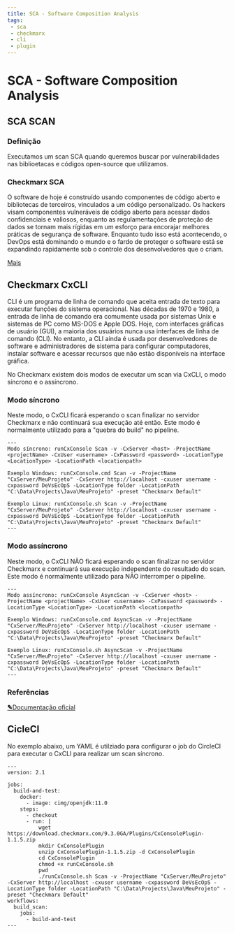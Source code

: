 ```yaml
---
title: SCA - Software Composition Analysis
tags: 
 - sca
 - checkmarx
 - cli
 - plugin
---
```


# SCA - Software Composition Analysis

## SCA SCAN

### Definição

Executamos um scan SCA quando queremos buscar por vulnerabilidades nas biblioetacas e códigos open-source que utilizamos.

### Checkmarx SCA

O software de hoje é construído usando componentes de código aberto e bibliotecas de terceiros, vinculados a um código personalizado. Os hackers visam componentes vulneráveis de código aberto para acessar dados confidenciais e valiosos, enquanto as regulamentações de proteção de dados se tornam mais rígidas em um esforço para encorajar melhores práticas de segurança de software. Enquanto tudo isso está acontecendo, o DevOps está dominando o mundo e o fardo de proteger o software está se expandindo rapidamente sob o controle dos desenvolvedores que o criam.

[Mais](https://www.checkmarx.com/products/software-composition-analysis/)

## Checkmarx CxCLI

CLI é um programa de linha de comando que aceita entrada de texto para executar funções do sistema operacional. Nas décadas de 1970 e 1980, a entrada de linha de comando era comumente usada por sistemas Unix e sistemas de PC como MS-DOS e Apple DOS. Hoje, com interfaces gráficas de usuário (GUI), a maioria dos usuários nunca usa interfaces de linha de comando (CLI). No entanto, a CLI ainda é usada por desenvolvedores de software e administradores de sistema para configurar computadores, instalar software e acessar recursos que não estão disponíveis na interface gráfica.

No Checkmarx existem dois modos de executar um scan via CxCLI, o modo síncrono e o assíncrono.

### Modo síncrono

Neste modo, o CxCLI ficará esperando o scan finalizar no servidor Checkmarx e não continuará sua execução até então. Este modo é normalmente utilizado para a "quebra do build" no pipeline.

```
---
Modo síncrono: runCxConsole Scan -v -CxServer <host> -ProjectName <projectName> -CxUser <username> -CxPassword <password> -LocationType <LocationType> -LocationPath <locationpath>

Exemplo Windows: runCxConsole.cmd Scan -v -ProjectName "CxServer/MeuProjeto" -CxServer http://localhost -cxuser username -cxpassword DeVsEcOpS -LocationType folder -LocationPath "C:\Data\Projects\Java\MeuProjeto" -preset "Checkmarx Default"

Exemplo Linux: runCxConsole.sh Scan -v -ProjectName "CxServer/MeuProjeto" -CxServer http://localhost -cxuser username -cxpassword DeVsEcOpS -LocationType folder -LocationPath "C:\Data\Projects\Java\MeuProjeto" -preset "Checkmarx Default"
---
```
### Modo assíncrono

Neste modo, o CxCLI NÃO ficará esperando o scan finalizar no servidor Checkmarx e continuará sua execução independente do resultado do scan. Este modo é normalmente utilizado para NÃO interromper o pipeline.
```
---
Modo assíncrono: runCxConsole AsyncScan -v -CxServer <host> -ProjectName <projectName> -CxUser <username> -CxPassword <password> -LocationType <LocationType> -LocationPath <locationpath>

Exemplo Windows: runCxConsole.cmd AsyncScan -v -ProjectName "CxServer/MeuProjeto" -CxServer http://localhost -cxuser username -cxpassword DeVsEcOpS -LocationType folder -LocationPath "C:\Data\Projects\Java\MeuProjeto" -preset "Checkmarx Default"

Exemplo Linux: runCxConsole.sh AsyncScan -v -ProjectName "CxServer/MeuProjeto" -CxServer http://localhost -cxuser username -cxpassword DeVsEcOpS -LocationType folder -LocationPath "C:\Data\Projects\Java\MeuProjeto" -preset "Checkmarx Default"
---
```
### Referências

<p class="editor-link"><a href="https://checkmarx.atlassian.net/wiki/spaces/SD/pages/1339424904/CLI+Plugin" target="blank" class="btn"><strong>&#9998;</strong>Documentação oficial</a></p>

## CicleCI

No exemplo abaixo, um YAML é utilziado para configurar o job do CircleCI para executar o CxCLI para realizar um scan síncrono.
```
---
version: 2.1

jobs:
  build-and-test:  
    docker:
      - image: cimg/openjdk:11.0
    steps:
      - checkout
      - run: |
          wget https://download.checkmarx.com/9.3.0GA/Plugins/CxConsolePlugin-1.1.5.zip
          mkdir CxConsolePlugin
          unzip CxConsolePlugin-1.1.5.zip -d CxConsolePlugin
          cd CxConsolePlugin
          chmod +x runCxConsole.sh
          pwd
          ./runCxConsole.sh Scan -v -ProjectName "CxServer/MeuProjeto" -CxServer http://localhost -cxuser username -cxpassword DeVsEcOpS -LocationType folder -LocationPath "C:\Data\Projects\Java\MeuProjeto" -preset "Checkmarx Default"
workflows:
  build_scan: 
    jobs:
      - build-and-test
---
```
<!-- 
The example above is for a css file in the assets folder that is used as a template, but should not be included in search. If you need to disable search entirely for a page, you can add the `disable_search` header:

```
---
layout: null
disable_search: true
---
```

Disabling search will remove the search box at the top.


### External Search

If you have an external site with a search GET endpoint (meaning one that ends
in `?q=<term>`, then you can automatically link page tags to search this endpoint.
For example, on an HPC site I'd want a tag like "mpi" to do a search on 
[http://ask.cyberinfrastructure.org](http://ask.cyberinfrastructure.org) for mpi.
See the [tags](#tags) section below for how to configure this.


### Discourse Forum

If you have a discourse forum that you want to show questions from,
there is an [easy way](https://meta.discourse.org/t/embedding-a-list-of-discourse-topics-in-another-site/125911) to embed them here. Specifically, there is an include `{% raw %}{% include embed/discourse.html %}{% endraw %}` that is deployed at [/forum]({{ site.baseurl }}/forum/) and added to the table of contents under Extra -> Discussion Forum. You can add this include to wherever you want the questions to appear. The follow parameters are defined in the config.yml:

```yaml
discourse_site: "https://ask.cyberinfrastructure.org" 
discourse_per_page: 10
discourse_category: "stanford-research-computing"
discourse_tags: null # comma separated string, leave null to not filter
```

For the above, we embed 10 topics from the stanford-research-computing category of AskCI, and render 10 per page. Since there are few topics, we don't filter down to tags. If we did, we should provide a list of comma separated values.
The page looks like this and is [live here]({{ site.baseurl }}/forum/):

![{{ site.baseurl }}/assets/img/discourse-forum.png]({{ site.baseurl }}/assets/img/discourse-forum.png)

Note that you aren't required to only embed one category - you can easily modify the code to include more than one by copy pasting the `d-topics-list`.

{% include alert.html type="info" content="To use this for your discourse site, you must enable the 'embed topics' setting." %}


### Documentation

Documentation pages should be written in the `docs` folder of the repository,
and you are allowed to use whatever level of nesting (subfolders) that 
works for you! It's a Jekyll [collection](https://jekyllrb.com/docs/collections/), which means that you
can add other content (images, scripts) and it will be included for linking to.

#### Organization

The url that will render is based on the path. For example, if we had the following structure:

```
docs/
  getting-started.md
  clusters/
     sherlock/
         getting-started.md
```

The first page (akin to the one you are reading) would render at it's path,
`/docs/getting-started/`.


#### Linking

From that page, we could provide the
direct path in markdown to any subfolder to link to it, such as the second
getting started page for sherlock:

```
{% raw %}[example](clusters/sherlock/getting-started.md){% endraw %}
```

[Here](example-page.md) is an example link to a relative path of a file (`example-page.md`)
in the same directory, and from that page you can test linking to a subfoldr.
In the case of not having a subfolder, we could write the link out directly:

```
{% raw %}[example]({{ site.baseurl }}/docs/clusters/sherlock/getting-started.md){% endraw %}
```

or better, there is a shortand trick! We can use the provided "includes" 
template to do the same based on the path to create a link:

```
{% raw %}{% include doc.html name="Sherlock Cluster" path="clusters/sherlock/getting-started" %}{% endraw %}
```
The path should be relative to the docs folder.

#### Headers

While this is a personal preference, it's recommended to create nesting 
of your docs via markdown sections in each of the files
over creating more files. For example, take a look at the right
side of this page, and you'll see a level represented for each header.
This strategy means that we have fewer overall pages (easier to find content)
that are still browsable easily via search or the table of contents on the right.

### Pages

The `pages` folder uses the same page layout, but is not part of the docs collection.
The two are provided to create a distinction between website pages (e.g., about,
feed.xml) and documentation pages.  

### Navigation

Whether you place your page under "pages" or "docs," for those pages that you want added to the navigation, 
you should add them to `_data/toc.yml`. If you've defined a `permalink` in the
front end matter, you can use that (e.g., "About" below). If you haven't and
want to link to docs, the url is the path starting with the docs folder.
Here is an example of a flat structure:

```yaml
  - title: "Getting Started"
    url: "docs/getting-started/"
  - title: "About"
    url: "about"
  - title: "News"
    url: "news"
```

And here is an example with nested children (currently active in the example):

```yaml
  - title: "Getting Started"
    url: "docs/getting-started"
    children:
      - title: Features
        url: "docs/getting-started#features"
      - title: Development
        url: "docs/getting-started#development"
      - title: Customization
        url: "docs/getting-started#customization"
  - title: "About"
    url: "about"
  - title: "News"
    url: "news"
```

If you want to add an external url for a parent or child, do this:

```yaml
  - title: GitHub Repository
    external_url: https://www.github.com/vsoch/mkdocs-jekyll
```

### News Posts

It might be the case that your site or group has news items that would
warrent sharing with the community, and should be available as a feed.
For this reason, you can write traditional [posts](https://jekyllrb.com/docs/posts/) in the `_posts`
folder that will parse into the site [feed]({{ site.baseurl }}/feed.xml)
The bottom of the page links the user to a post archive, where posts are organized
according to the year.

### Buttons

Buttons come in a nice array of colors. Here is the code for a basic example,
and you'd want to vary the `.btn-<tag>` to get different classes.

```html
<button class="btn btn-success">.btn-success</button>
```

<button class="btn btn-success">.btn-success</button>
<button class="btn btn-info">.btn-info</button>
<button class="btn btn-secondary">.btn-secondary</button>
<button class="btn btn-primary">.btn-primary</button>
<button class="btn btn-danger">.btn-danger</button>
<button class="btn btn-warning">.btn-warning</button>

### Badges

For news post items, it's nice to be able to tag it with something that indicates
a status, such as "warning" or "alert." For this reason, you can add badges to
the front end matter of any post page, and they will render colored by a type,
with the tag of your choice. For example, here is an example header for
a post:

```yaml
---
title:  "Two Thousand Nineteen"
date:   2019-06-28 18:52:21
categories: jekyll update
badges:
 - type: warning
   tag: warning-badge
 - type: danger
   tag: danger-badge
---
```

And here is the post preview with the rendered badges that it produces:

<span class="badge badge-warning">warning-badge</span>
<span class="badge badge-danger">danger-badge</span>

And the other badges that you can define include success, info, secondary,
and primary.

<span class="badge badge-success">success-badge</span>
<span class="badge badge-info">info-badge</span>
<span class="badge badge-secondary">secondary-badge</span>
<span class="badge badge-primary">primary-badge</span>

### Alerts

{% include alert.html type="info" title="What is an alert?" content="An alert is a box that can stand out to indicate important information. You can choose from levels success, warning, danger, info, and primary. This example is an info box, and the code for another might look like this:" %}

```
{%raw%}{% include alert.html type="info" title="Here is another!" %}{%endraw%}
```

Just for fun, here are all the types:

{% include alert.html type="tldr" content="TLDR means too long, didn't read" %}
{% include alert.html type="tip" content="This is a tip." %}
{% include alert.html type="info" content="This is a piece of information, or you can use todo." %}
{% include alert.html type="question" content="This is a question." %}
{% include alert.html type="warning" content="This is a warning" %}
{% include alert.html type="danger" content="This alerts danger!" %}
{% include alert.html type="success" content="This alerts success" %}

### Quotes

You can include block quotes to emphasize text. 

> Here is an example. Isn't this much more prominent to the user?

## Development

Initially (on OS X), you will need to setup [Brew](http://brew.sh/) which is a package manager for OS X and [Git](https://git-scm.com/). To install Brew and Git, run the following commands:

```bash
/usr/bin/ruby -e "$(curl -fsSL https://raw.githubusercontent.com/Homebrew/install/master/install)"
brew install git
```

If you are on Debian/Ubuntu, then you can easily install git with `apt-get`

```bash
apt-get update && apt-get install -y git
```

### Install Jekyll

You can also install Jekyll with brew.

```bash
$ brew install ruby
$ gem install jekyll
$ gem install bundler
$ bundle install
```

On Ubuntu I do a different method:

```bash
git clone https://github.com/rbenv/ruby-build.git ~/.rbenv/plugins/ruby-build
echo 'export PATH="$HOME/.rbenv/plugins/ruby-build/bin:$PATH"' >> ~/.bashrc
exec $SHELL
rbenv install 2.3.1
rbenv global 2.3.1
gem install bundler
rbenv rehash
ruby -v

# Rails
curl -sL https://deb.nodesource.com/setup_4.x | sudo -E bash -
sudo apt-get install -y nodejs
gem install rails -v 4.2.6
rbenv rehash

# Jekyll
gem install jekyll
gem install github-pages
gem install jekyll-sass-converter

rbenv rehash
```

### Get the code

You should first fork the repository to your GitHub organization or username,
and then clone it.

```bash
$ git clone https://github.com/<username</mkdocs-jekyll.git docs
$ cd docs
```

You can clone the repository right to where you want to host the docs:

```bash
$ git clone https://github.com/<username>/mkdocs-jekyll.git docs
$ cd docs
```


### Serve

Depending on how you installed jekyll:

```bash
jekyll serve
# or
bundle exec jekyll serve
```


### Preview

We provide a [CircleCI](https://circleci.com/) configuration recipe that you
can use to preview your site on CircleCI before merging into master. You
should follow the instructions to [set up a project](https://circleci.com/docs/enterprise/quick-start/),
and then in the project settings be sure to enable building forked build requests,
and to cancel redundant builds. The preview will be built on CircleCI, and saved
to static files for you to browse. The only change you will need is to edit
the static files location to be the name of your respository, which is at te
bottom of the `.circleci/config.yml` file:

```yaml
      - store_artifacts:
          path: ~/repo/_site
          destination: mkdocs-jekyll
```

In the above, the destination should coincide with your repository name.
Remember that for most links, CircleCI won't honor an `index.html` file in a subfolder
(e.g., `subfolder/index.html` will not be served as `subfolder/`, so for example,
you might need to turn this:

```
https://<circleci>/0/mkdocs-jekyll/docs/getting-started/
```
into this:

```
https://<circleci>/0/mkdocs-jekyll/docs/getting-started/index.html
```

## Customization

#### config.yml

To edit configuration values, customize the [_config.yml](_config.yml).
Most are documented there, and please [open an issue](https://www.github.com/{{ site.github_user }}/{{ site.github_user }}/issues) if you have questions.

#### Adding pages

To add pages, write them into the [pages](pages) folder. 
You define urls based on the `permalink` attribute in your pages,
and then add them to the navigation by adding to the content of [_data/toc.yml](_data/toc.yml).

#### Tags

If you include tags on a page, by default they won't link to anything. However,
if you define a `tag_search_endpoint` url in your configuration file, by clicking
the tag, the user will be taken to this page to search for it. As an example,
we define the current search endpoint to be Ask Cyberinfrastructure, and
page tags link to a search on it:

```yaml
tag_search_endpoint: https://ask.cyberinfrastructure.org/search?q=
tag_color: danger # danger, success, warning, primary, secondary, info
```

Note that you can also choose a color! The tags appear at the top of the page,
as they do on this page. The tags should be defined like this in the front end
matter:

```yaml
tags: 
 - jekyll
 - github
```

They are appended to the first h1 block, so generally your pages should have a header.
 -->
